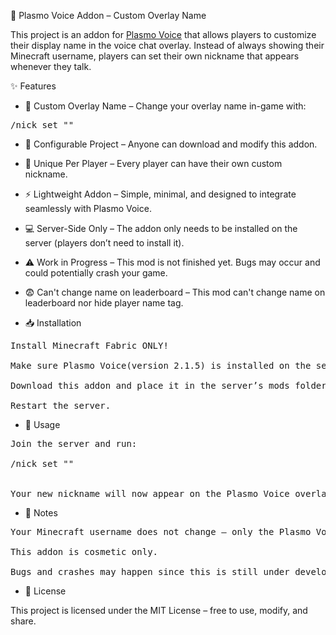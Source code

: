 📢 Plasmo Voice Addon – Custom Overlay Name

This project is an addon for [Plasmo Voice](https://modrinth.com/plugin/plasmo-voice)
 that allows players to customize their display name in the voice chat overlay.
Instead of always showing their Minecraft username, players can set their own nickname that appears whenever they talk.

✨ Features

- 🔧 Custom Overlay Name – Change your overlay name in-game with:

<pre>/nick set "<your nickname>"  </pre>


- 📝 Configurable Project – Anyone can download and modify this addon.

- 👥 Unique Per Player – Every player can have their own custom nickname.

- ⚡ Lightweight Addon – Simple, minimal, and designed to integrate seamlessly with Plasmo Voice.

- 💻 Server-Side Only – The addon only needs to be installed on the server (players don’t need to install it).

- ⚠️ Work in Progress – This mod is not finished yet. Bugs may occur and could potentially crash your game.

- 😨 Can't change name on leaderboard – This mod can't change name on leaderboard nor hide player name tag.

- 📥 Installation

<pre>Install Minecraft Fabric ONLY!

Make sure Plasmo Voice(version 2.1.5) is installed on the server.

Download this addon and place it in the server’s mods folder.

Restart the server.  </pre>

- 📝 Usage

<pre>Join the server and run:

/nick set "<your nickname>" 


Your new nickname will now appear on the Plasmo Voice overlay whenever you speak.  </pre>

- 📌 Notes

<pre>Your Minecraft username does not change – only the Plasmo Voice overlay name.

This addon is cosmetic only.

Bugs and crashes may happen since this is still under development.  </pre>

- 📜 License

This project is licensed under the MIT License – free to use, modify, and share.
